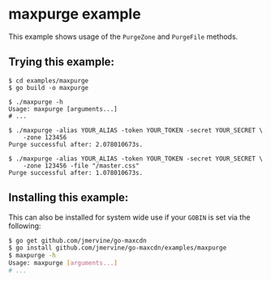 maxpurge example
================

This example shows usage of the `PurgeZone` and `PurgeFile` methods.

Trying this example:
--------------------

```
$ cd examples/maxpurge
$ go build -o maxpurge

$ ./maxpurge -h
Usage: maxpurge [arguments...]
# ...

$ ./maxpurge -alias YOUR_ALIAS -token YOUR_TOKEN -secret YOUR_SECRET \
    -zone 123456
Purge successful after: 2.078010673s.

$ ./maxpurge -alias YOUR_ALIAS -token YOUR_TOKEN -secret YOUR_SECRET \
    -zone 123456 -file "/master.css"
Purge successful after: 1.078010673s.
```

Installing this example:
------------------------

This can also be installed for system wide use if your `GOBIN` is set via the following:

```bash
$ go get github.com/jmervine/go-maxcdn
$ go install github.com/jmervine/go-maxcdn/examples/maxpurge
$ maxpurge -h
Usage: maxpurge [arguments...]
# ...
```

